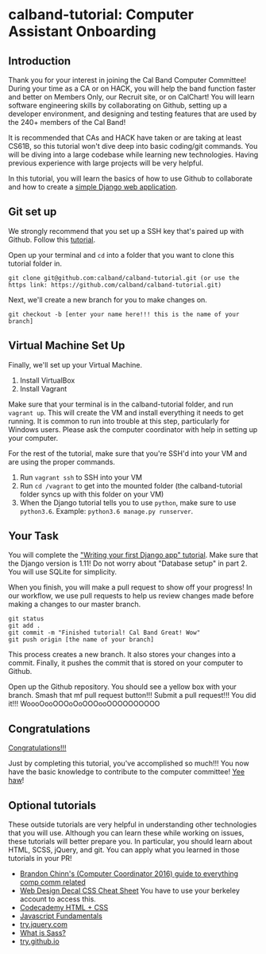 # calband-tutorial: Computer Assistant Onboarding

## Introduction

Thank you for your interest in joining the Cal Band Computer Committee! During your time as a CA or on HACK, you will help the band function faster and better on Members Only, our Recruit site, or on CalChart! You will learn software engineering skills by collaborating on Github, setting up a developer environment, and designing and testing features that are used by the 240+ members of the Cal Band!

It is recommended that CAs and HACK have taken or are taking at least CS61B, so this tutorial won't dive deep into basic coding/git commands. You will be diving into a large codebase while learning new technologies. Having previous experience with large projects will be very helpful.

In this tutorial, you will learn the basics of how to use Github to collaborate and how to create a [simple Django web application](https://youtu.be/Dma8Cq2i0cc?t=41s).

## Git set up

We strongly recommend that you set up a SSH key that's paired up with Github. Follow this [tutorial](https://help.github.com/articles/connecting-to-github-with-ssh/).

Open up your terminal and `cd` into a folder that you want to clone this tutorial folder in.

```
git clone git@github.com:calband/calband-tutorial.git (or use the https link: https://github.com/calband/calband-tutorial.git)
```

Next, we'll create a new branch for you to make changes on.

```
git checkout -b [enter your name here!!! this is the name of your branch]
```

## Virtual Machine Set Up

Finally, we'll set up your Virtual Machine.

1. Install VirtualBox
2. Install Vagrant

Make sure that your terminal is in the calband-tutorial folder, and run `vagrant up`. This will create the VM and install everything it needs to get running. It is common to run into trouble at this step, particularly for Windows users. Please ask the computer coordinator with help in setting up your computer.

For the rest of the tutorial, make sure that you're SSH'd into your VM and are using the proper commands.

1. Run `vagrant ssh` to SSH into your VM
2. Run `cd /vagrant` to get into the mounted folder (the calband-tutorial folder syncs up with this folder on your VM)
3. When the Django tutorial tells you to use `python`, make sure to use `python3.6`. Example: `python3.6 manage.py runserver`.

## Your Task

You will complete the ["Writing your first Django app" tutorial](https://docs.djangoproject.com/en/1.11/intro/tutorial01/). Make sure that the Django version is 1.11! Do not worry about "Database setup" in part 2. You will use SQLite for simplicity.

When you finish, you will make a pull request to show off your progress! In our workflow, we use pull requests to help us review changes made before making a changes to our master branch.

```
git status
git add .
git commit -m "Finished tutorial! Cal Band Great! Wow"
git push origin [the name of your branch]
```

This process creates a new branch. It also stores your changes into a commit. Finally, it pushes the commit that is stored on your computer to Github.

Open up the Github repository. You should see a yellow box with your branch. Smash that mf pull request button!!! Submit a pull request!!! You did it!!! WoooOooOOOoOoOOOooOOOOOOOOOO

## Congratulations

[Congratulations!!!](https://youtu.be/1Bix44C1EzY)

Just by completing this tutorial, you've accomplished so much!!! You now have the basic knowledge to contribute to the computer committee! [Yee haw](https://youtu.be/I04OIfbBrTg)!

##

## Optional tutorials

These outside tutorials are very helpful in understanding other technologies that you will use. Although you can learn these while working on issues, these tutorials will better prepare you. In particular, you should learn about HTML, SCSS, jQuery, and git. You can apply what you learned in those tutorials in your PR!

- [Brandon Chinn's (Computer Coordinator 2016) guide to everything comp comm related](https://github.com/calband/compcomm-info)
- [Web Design Decal CSS Cheat Sheet](https://docs.google.com/document/d/1P8W1Fl__4fwui-Sac5UjauTvyj-NLhcgLk_5el82_5A/edit?usp=sharing) You have to use your berkeley account to access this.
- [Codecademy HTML + CSS](https://www.codecademy.com/en/tracks/web)
- [Javascript Fundamentals](https://javascript.info/first-steps)
- [try.jquery.com](http://try.jquery.com/levels/1/challenges/1)
- [What is Sass?](https://www.creativebloq.com/web-design/what-is-sass-111517618)
- [try.github.io](https://try.github.io/levels/1/challenges/1)
